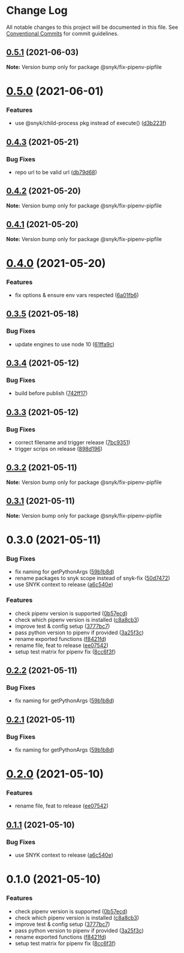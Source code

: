 # Change Log

All notable changes to this project will be documented in this file.
See [Conventional Commits](https://conventionalcommits.org) for commit guidelines.

## [0.5.1](https://github.com/snyk-tech-services/python-fix/compare/@snyk/fix-pipenv-pipfile@0.5.0...@snyk/fix-pipenv-pipfile@0.5.1) (2021-06-03)

**Note:** Version bump only for package @snyk/fix-pipenv-pipfile





# [0.5.0](https://github.com/snyk-tech-services/python-fix/compare/@snyk/fix-pipenv-pipfile@0.4.3...@snyk/fix-pipenv-pipfile@0.5.0) (2021-06-01)


### Features

* use @snyk/child-process pkg instead of execute() ([d3b223f](https://github.com/snyk-tech-services/python-fix/commit/d3b223fd17134b038608c59c7d2f6f80850388c3))





## [0.4.3](https://github.com/snyk-tech-services/python-fix/compare/@snyk/fix-pipenv-pipfile@0.4.2...@snyk/fix-pipenv-pipfile@0.4.3) (2021-05-21)


### Bug Fixes

* repo url to be valid url ([db79d68](https://github.com/snyk-tech-services/python-fix/commit/db79d687106433127445f8102cc50c0a1e815d81))





## [0.4.2](https://github.com/snyk-tech-services/python-fix/compare/@snyk/fix-pipenv-pipfile@0.4.1...@snyk/fix-pipenv-pipfile@0.4.2) (2021-05-20)

**Note:** Version bump only for package @snyk/fix-pipenv-pipfile





## [0.4.1](https://github.com/snyk-tech-services/python-fix/compare/@snyk/fix-pipenv-pipfile@0.4.0...@snyk/fix-pipenv-pipfile@0.4.1) (2021-05-20)

**Note:** Version bump only for package @snyk/fix-pipenv-pipfile





# [0.4.0](https://github.com/snyk-tech-services/python-fix/compare/@snyk/fix-pipenv-pipfile@0.3.5...@snyk/fix-pipenv-pipfile@0.4.0) (2021-05-20)


### Features

* fix options & ensure env vars respected ([6a01fb6](https://github.com/snyk-tech-services/python-fix/commit/6a01fb6ba4eacd57446969c8ecdc090383e77db5))





## [0.3.5](https://github.com/snyk-tech-services/python-fix/compare/@snyk/fix-pipenv-pipfile@0.3.4...@snyk/fix-pipenv-pipfile@0.3.5) (2021-05-18)


### Bug Fixes

* update engines to use node 10 ([61ffa9c](https://github.com/snyk-tech-services/python-fix/commit/61ffa9c2df1380dde9f86aa5e583ace9b354784d))





## [0.3.4](https://github.com/snyk-tech-services/python-fix/compare/@snyk/fix-pipenv-pipfile@0.3.3...@snyk/fix-pipenv-pipfile@0.3.4) (2021-05-12)


### Bug Fixes

* build before publish ([742ff17](https://github.com/snyk-tech-services/python-fix/commit/742ff17c515eaab5a647145f55814c1ac3c0ff76))





## [0.3.3](https://github.com/snyk-tech-services/python-fix/compare/@snyk/fix-pipenv-pipfile@0.3.2...@snyk/fix-pipenv-pipfile@0.3.3) (2021-05-12)


### Bug Fixes

* correct filename and trigger release ([7bc9351](https://github.com/snyk-tech-services/python-fix/commit/7bc9351a977e75dc8ad5e257ceedf4993cbad7ff))
* trigger scrips on release ([898d196](https://github.com/snyk-tech-services/python-fix/commit/898d196788adca42f8b8eff926b26db847b21656))





## [0.3.2](https://github.com/snyk-tech-services/python-fix/compare/@snyk/fix-pipenv-pipfile@0.3.1...@snyk/fix-pipenv-pipfile@0.3.2) (2021-05-11)

**Note:** Version bump only for package @snyk/fix-pipenv-pipfile





## [0.3.1](https://github.com/snyk-tech-services/python-fix/compare/@snyk/fix-pipenv-pipfile@0.3.0...@snyk/fix-pipenv-pipfile@0.3.1) (2021-05-11)

**Note:** Version bump only for package @snyk/fix-pipenv-pipfile





# 0.3.0 (2021-05-11)


### Bug Fixes

* fix naming for getPythonArgs ([59b1b8d](https://github.com/snyk-tech-services/python-fix/commit/59b1b8d80f5a7a03b73fae81f0763e12173648bd))
* rename packages to snyk scope instead of snyk-fix ([50d7472](https://github.com/snyk-tech-services/python-fix/commit/50d74721e345cd437e50a86b2cdadbedc455d081))
* use SNYK context to release ([a6c540e](https://github.com/snyk-tech-services/python-fix/commit/a6c540e777a481f65f8aadd5318dc468098eb484))


### Features

* check pipenv version is supported ([0b57ecd](https://github.com/snyk-tech-services/python-fix/commit/0b57ecd236ae858cd530e411dfd2085c78192bca))
* check which pipenv version is installed ([c8a8cb3](https://github.com/snyk-tech-services/python-fix/commit/c8a8cb3b0b171ca1d5aff98ff31484d3c5486e6e))
* improve test & config setup ([3777bc7](https://github.com/snyk-tech-services/python-fix/commit/3777bc7270372cb6eff8819a641f3f0c94b97064))
* pass python version to pipenv if provided ([3a25f3c](https://github.com/snyk-tech-services/python-fix/commit/3a25f3ca9791c7f7b7a9866fb182a9ade3be8330))
* rename exported functions ([f8421fd](https://github.com/snyk-tech-services/python-fix/commit/f8421fd0136eb039e8d93e29f5e0e002dcd3a904))
* rename file, feat to release ([ee07542](https://github.com/snyk-tech-services/python-fix/commit/ee0754277f90d0e2a0de9fc25e4e6353337f15d1))
* setup test matrix for pipenv fix ([8cc6f3f](https://github.com/snyk-tech-services/python-fix/commit/8cc6f3f906838dde9e26448e60b3f03039d6305e))





## [0.2.2](https://github.com/snyk-tech-services/python-fix/compare/@snyk/fix-pipenv-pipfile@0.2.0...@snyk/fix-pipenv-pipfile@0.2.2) (2021-05-11)


### Bug Fixes

* fix naming for getPythonArgs ([59b1b8d](https://github.com/snyk-tech-services/python-fix/commit/59b1b8d80f5a7a03b73fae81f0763e12173648bd))





## [0.2.1](https://github.com/snyk-tech-services/python-fix/compare/@snyk/fix-pipenv-pipfile@0.2.0...@snyk/fix-pipenv-pipfile@0.2.1) (2021-05-11)


### Bug Fixes

* fix naming for getPythonArgs ([59b1b8d](https://github.com/snyk-tech-services/python-fix/commit/59b1b8d80f5a7a03b73fae81f0763e12173648bd))





# [0.2.0](https://github.com/snyk-tech-services/python-fix/compare/@snyk/fix-pipenv-pipfile@0.1.1...@snyk/fix-pipenv-pipfile@0.2.0) (2021-05-10)


### Features

* rename file, feat to release ([ee07542](https://github.com/snyk-tech-services/python-fix/commit/ee0754277f90d0e2a0de9fc25e4e6353337f15d1))





## [0.1.1](https://github.com/snyk-tech-services/python-fix/compare/@snyk/fix-pipenv-pipfile@0.1.0...@snyk/fix-pipenv-pipfile@0.1.1) (2021-05-10)


### Bug Fixes

* use SNYK context to release ([a6c540e](https://github.com/snyk-tech-services/python-fix/commit/a6c540e777a481f65f8aadd5318dc468098eb484))





# 0.1.0 (2021-05-10)


### Features

* check pipenv version is supported ([0b57ecd](https://github.com/snyk-tech-services/python-fix/commit/0b57ecd236ae858cd530e411dfd2085c78192bca))
* check which pipenv version is installed ([c8a8cb3](https://github.com/snyk-tech-services/python-fix/commit/c8a8cb3b0b171ca1d5aff98ff31484d3c5486e6e))
* improve test & config setup ([3777bc7](https://github.com/snyk-tech-services/python-fix/commit/3777bc7270372cb6eff8819a641f3f0c94b97064))
* pass python version to pipenv if provided ([3a25f3c](https://github.com/snyk-tech-services/python-fix/commit/3a25f3ca9791c7f7b7a9866fb182a9ade3be8330))
* rename exported functions ([f8421fd](https://github.com/snyk-tech-services/python-fix/commit/f8421fd0136eb039e8d93e29f5e0e002dcd3a904))
* setup test matrix for pipenv fix ([8cc6f3f](https://github.com/snyk-tech-services/python-fix/commit/8cc6f3f906838dde9e26448e60b3f03039d6305e))
